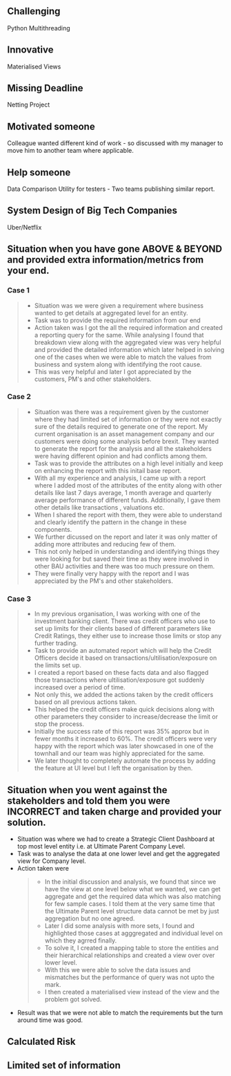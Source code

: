 ## Challenging

Python Multithreading

## Innovative

Materialised Views

## Missing Deadline

Netting Project

## Motivated someone

Colleague wanted different kind of work - so discussed with my manager to move him to another team where applicable.

## Help someone

Data Comparison Utility for testers - Two teams publishing similar report.

## System Design of Big Tech Companies

Uber/Netflix

## Situation when you have gone ABOVE & BEYOND and provided extra information/metrics from your end.

### Case 1

> - Situation was we were given a requirement where business wanted to get details at aggregated level for an entity.
> - Task was to provide the required information from our end
> - Action taken was I got the all the required information and created a reporting query for the same. While analysing I found that breakdown view along with the aggregated view was very helpful and provided the detailed information which later helped in solving one of the cases when we were able to match the values from business and system along with identifying the root cause.
> - This was very helpful and later I got appreciated by the customers, PM's and other stakeholders.

### Case 2

> - Situation was there was a requirement given by the customer where they had limited set of information or they were not exactly sure of the details required to generate one of the report. My current organisation is an asset management company and our customers were doing some analysis before brexit. They wanted to generate the report for the analysis and all the stakeholders were having different opinion and had conflicts among them.
> - Task was to provide the attributes on a high level initially and keep on enhancing the report with this initail base report.
> -  With all my experience and analysis, I came up with a report where I added most of the attributes of the entity along with other details like last 7 days average, 1 month average and quarterly average performance of different funds. Additionally, I gave them other details like transactions , valuations etc.
> - When I shared the report with them, they were able to understand and clearly identify the pattern in the change in these components.
> - We further dicussed on the report and later it was only matter of adding more attributes and reducing few of them.
> - This not only helped in understanding and identifying things they were looking for but saved their time as they were involved in other BAU activities and there was too much pressure on them.
> - They were finally very happy with the report and I was appreciated by the PM's and other stakeholders.

### Case 3

> - In my previous organisation, I was working with one of the investment banking client. There was credit officers who use to set up limits for their clients based of different parameters like Credit Ratings, they either use to increase those limits or stop any further trading.
> - Task to provide an automated report which will help the Credit Officers decide it based on transactions/ultilisation/exposure on the limits set up.
> - I created a report based on these facts data and also flagged those transactions where ultilisation/exposure got suddenly increased over a period of time.
> - Not only this, we added the actions taken by the credit officers based on all previous actions taken.
> - This helped the credit officers make quick decisions along with other parameters they consider to increase/decrease the limit or stop the process.
> - Initially the success rate of this report was 35% approx but in fewer months it increased to 60%. The credit officers were very happy with the report which was later showcased in one of the townhall and our team was highly appreciated for the same.
> - We later thought to completely automate the process by adding the feature at UI level but I left the organisation by then.

## Situation when you went against the stakeholders and told them you were INCORRECT and taken charge and provided your solution.

- Situation was where we had to create a Strategic Client Dashboard at top most level entity i.e. at Ultimate Parent Company Level.
- Task was to analyse the data at one lower level and get the aggregated view for Company level.
- Action taken were
    > - In the initial discussion and analysis, we found that since we have the view at one level below what we wanted, we can get aggregate and get the required data which was also matching for few sample cases. I told them at the very same time that the Ultimate Parent level structure data cannot be met by just aggregation but no one agreed.
    > - Later I did some analysis with more sets, I found and highlighted those cases at agggregated and individual level on which they agrred finally.
    > - To solve it, I created a mapping table to store the entities and their hierarchical relationships and created a view over over lower level.
    > - With this we were able to solve the data issues and mismatches but the performance of query was not upto the mark.
    > - I then created a materialised view instead of the view and the problem got solved.
- Result was that we were not able to match the requirements but the turn around time was good.

## Calculated Risk

## Limited set of information





